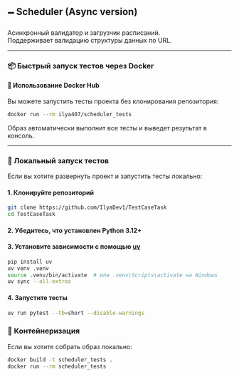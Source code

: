 ## 🗕 Scheduler (Async version)

Асинхронный валидатор и загрузчик расписаний.  
Поддерживает валидацию структуры данных по URL.

---

### 📦 Быстрый запуск тестов через Docker

#### 🐳 Использование Docker Hub

Вы можете запустить тесты проекта без клонирования репозитория:

```bash
docker run --rm ilya407/scheduler_tests
```

Образ автоматически выполнит все тесты и выведет результат в консоль.

---

### 🧪 Локальный запуск тестов

Если вы хотите развернуть проект и запустить тесты локально:

#### 1. Клонируйте репозиторий

```bash
git clone https://github.com/IlyaDev1/TestCaseTask
cd TestCaseTask
```

#### 2. Убедитесь, что установлен Python 3.12+

#### 3. Установите зависимости с помощью [uv](https://github.com/astral-sh/uv)

```bash
pip install uv
uv venv .venv
source .venv/bin/activate  # или .venv\Scripts\activate на Windows
uv sync --all-extras
```

#### 4. Запустите тесты

```bash
uv run pytest --tb=short --disable-warnings
```

### 🚀 Контейнеризация

Если вы хотите собрать образ локально:

```bash
docker build -t scheduler_tests .
docker run --rm scheduler_tests
```
